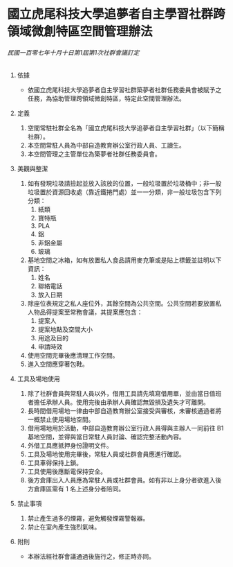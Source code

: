 # 國立虎尾科技大學追夢者自主學習社群跨領域微創特區空間管理辦法

###### 民國一百零七年十月十日第1屆第1次社群會議訂定

1. 依據
    - 依國立虎尾科技大學追夢者自主學習社群築夢者社群任務委員會被賦予之任務，為協助管理跨領域微創特區，特定此空間管理辦法。

2. 定義
    1. 空間常駐社群全名為「國立虎尾科技大學追夢者自主學習社群」（以下簡稱社群）。
    2. 本空間常駐人員為中部自造教育辦公室行政人員、工讀生。
    3. 本空間管理之主管單位為築夢者社群任務委員會。

3. 美觀與整潔
    1. 如有發現垃圾請撿起並放入該放的位置，一般垃圾置於垃圾桶中；非一般垃圾置於資源回收處（靠近鐵捲門處）並一一分類，非一般垃圾包含下列分類：
        1. 紙類
        2. 寶特瓶
        3. PLA
        4. 鋁
        5. 非鋁金屬
        6. 玻璃
    2. 基地空間之冰箱，如有放置私人食品請用麥克筆或是貼上標籤並註明以下資訊：
        1. 姓名
        2. 聯絡電話
        3. 放入日期
    3. 除座位表規定之私人座位外，其餘空間為公共空間。公共空間若要放置私人物品得提案至常務會議，其提案應包含：
        1. 提案人
        2. 提案地點及空間大小
        3. 用途及目的
        4. 申請時效
    4. 使用空間完畢後應清理工作空間。
    5. 進入空間應穿著包鞋。

4. 工具及場地使用
    1. 除了社群會員與常駐人員以外，借用工具請先填寫借用單，並由當日值班者擔任承辦人員。使用完後由承辦人員確認無毀損及遺失才可離開。
    2. 長時間借用場地一律由中部自造教育辦公室接受與審核，未審核通過者將一概禁止使用場地空間。
    3. 借用場地用於活動，中部自造教育辦公室行政人員得與主辦人一同前往 B1 基地空間，並得與當日常駐人員討論、確認完整活動內容。
    4. 外借工具應抵押身份證明文件。
    5. 工具及場地使用完畢後，常駐人員或社群會員應進行確認。
    6. 工具車得保持上鎖。
    7. 工具使用後應斷電保持安全。
    8. 後方倉庫出入人員應為常駐人員或社群會員。如有非以上身分者欲進入後方倉庫區需有 1 名上述身分者陪同。

5. 禁止事項
    1. 禁止產生過多的煙霧，避免觸發煙霧警報器。
    2. 禁止在室內產生強烈氣味。

6. 附則
    - 本辦法經社群會議通過後施行之，修正時亦同。